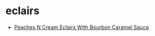 # eclairs

 * [Peaches N Cream Eclairs With Bourbon Caramel Sauce](index/p/peaches-n-cream-eclairs-with-bourbon-caramel-sauce-238976.json)
